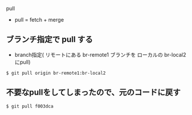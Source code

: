 pull

- pull = fetch + merge

## ブランチ指定で pull する

- branch指定( リモートにある br-remote1 ブランチを ローカルの br-local2 にpull)

~~~
$ git pull origin br-remote1:br-local2
~~~


## 不要なpullをしてしまったので、元のコードに戻す

~~~bash
$ git pull f003dca
~~~
